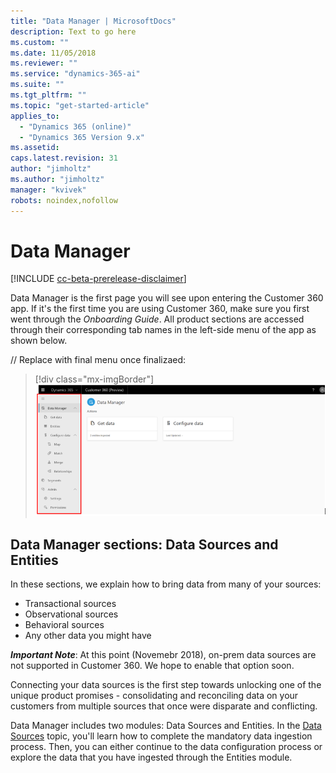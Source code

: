 ```yaml
---
title: "Data Manager | MicrosoftDocs"
description: Text to go here
ms.custom: ""
ms.date: 11/05/2018
ms.reviewer: ""
ms.service: "dynamics-365-ai"
ms.suite: ""
ms.tgt_pltfrm: ""
ms.topic: "get-started-article"
applies_to: 
  - "Dynamics 365 (online)"
  - "Dynamics 365 Version 9.x"
ms.assetid: 
caps.latest.revision: 31
author: "jimholtz"
ms.author: "jimholtz"
manager: "kvivek"
robots: noindex,nofollow
---
```

# Data Manager

[!INCLUDE [cc-beta-prerelease-disclaimer](../includes/cc-beta-prerelease-disclaimer.md)]

Data Manager is the first page you will see upon entering the Customer 360 app. If it's the first time you are using Customer 360, make sure you first went through the *Onboarding Guide*. All product sections are accessed through their corresponding tab names in the left-side menu of the app as shown below.

// Replace with final menu once finalizaed:
> [!div class="mx-imgBorder"] 
> ![](media/data-manager-menu.png "Data Manager menu")


## Data Manager sections: Data Sources and Entities

In these sections, we explain how to bring data from many of your sources: 

- Transactional sources
- Observational sources
- Behavioral sources
- Any other data you might have 

***Important Note***: At this point (Novemebr 2018), on-prem data sources are not supported in Customer 360. 
We hope to enable that option soon.

Connecting your data sources is the first step towards unlocking one of the unique product promises - consolidating and reconciling data on your customers from multiple sources that once were disparate and conflicting. 

Data Manager includes two modules: Data Sources and Entities. In the [Data Sources](pm-get-data.md) topic, you'll learn how to complete the mandatory data ingestion process. Then, you can either continue to the data configuration process or explore the data that you have ingested through the Entities module.



